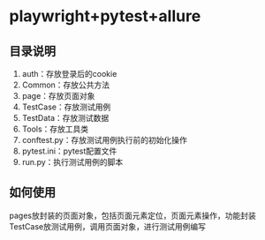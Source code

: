 # playwright+pytest+allure
## 目录说明
1. auth：存放登录后的cookie
2. Common：存放公共方法
3. page：存放页面对象
4. TestCase：存放测试用例
5. TestData：存放测试数据
6. Tools：存放工具类
7. conftest.py：存放测试用例执行前的初始化操作
8. pytest.ini：pytest配置文件
9. run.py：执行测试用例的脚本

## 如何使用
pages放封装的页面对象，包括页面元素定位，页面元素操作，功能封装
TestCase放测试用例，调用页面对象，进行测试用例编写

